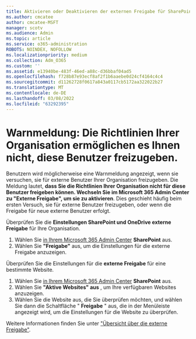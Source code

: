 ```yaml
---
title: Aktivieren oder Deaktivieren der externen Freigabe für SharePoint
ms.author: cmcatee
author: cmcatee-MSFT
manager: scotv
ms.audience: Admin
ms.topic: article
ms.service: o365-administration
ROBOTS: NOINDEX, NOFOLLOW
ms.localizationpriority: medium
ms.collection: Adm_O365
ms.custom: ''
ms.assetid: e13940be-483f-46ed-a88c-d36bbaf04ad5
ms.openlocfilehash: f728b87e93ecf8af2f1b6aaebe0d24cf4164c4c4
ms.sourcegitcommit: d11262728f0617a843a0117cb5172aa322022b27
ms.translationtype: MT
ms.contentlocale: de-DE
ms.lasthandoff: 03/08/2022
ms.locfileid: "63292395"
---
```

# <a name="warning-message-your-organizations-policies-dont-allow-you-to-share-with-these-users"></a>Warnmeldung: Die Richtlinien Ihrer Organisation ermöglichen es Ihnen nicht, diese Benutzer freizugeben.

Benutzern wird möglicherweise eine Warnmeldung angezeigt, wenn sie versuchen, sie für externe Benutzer Ihrer Organisation freizugeben. Die Meldung lautet, **dass Sie die Richtlinien Ihrer Organisation nicht für diese Benutzer freigeben können. Wechseln Sie im Microsoft 365 Admin Center zu "Externe Freigabe", um sie zu aktivieren**. Dies geschieht häufig beim ersten Versuch, sie für externe Benutzer freizugeben, oder wenn die Freigabe für neue externe Benutzer erfolgt.

Überprüfen Sie die **Einstellungen SharePoint und OneDrive externe Freigabe** für Ihre Organisation.

1. Wählen Sie [in Ihrem Microsoft 365 Admin Center](https://admin.microsoft.com/AdminPortal/Home#/homepage">https://admin.microsoft.com/) **SharePoint** aus.
3. Wählen Sie **"Freigabe"** aus, um die Einstellungen für die externe Freigabe anzuzeigen.

Überprüfen Sie die Einstellungen für die **externe Freigabe** für eine bestimmte Website.

1. Wählen Sie [in Ihrem Microsoft 365 Admin Center](https://admin.microsoft.com/AdminPortal/Home#/homepage">https://admin.microsoft.com/) **SharePoint** aus.
2. Wählen Sie **"Aktive Websites" aus** , um Ihre verfügbaren Websites anzuzeigen.
3. Wählen Sie die Website aus, die Sie überprüfen möchten, und wählen Sie dann die Schaltfläche " **Freigabe** " aus, die in der Menüleiste angezeigt wird, um die Einstellungen für die Website zu überprüfen.

Weitere Informationen finden Sie unter ["Übersicht über die externe Freigabe"](https://docs.microsoft.com/sharepoint/external-sharing-overview).